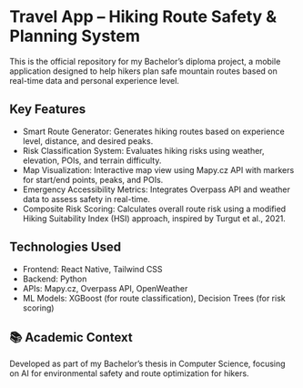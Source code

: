 # Travel App – Hiking Route Safety & Planning System
This is the official repository for my Bachelor’s diploma project, a mobile application designed to help hikers plan safe mountain routes based on real-time data and personal experience level.

## Key Features
-  Smart Route Generator: Generates hiking routes based on experience level, distance, and desired peaks.
-  Risk Classification System: Evaluates hiking risks using weather, elevation, POIs, and terrain difficulty.
-  Map Visualization: Interactive map view using Mapy.cz API with markers for start/end points, peaks, and POIs.
-  Emergency Accessibility Metrics: Integrates Overpass API and weather data to assess safety in real-time.
-  Composite Risk Scoring: Calculates overall route risk using a modified Hiking Suitability Index (HSI) approach, inspired by Turgut et al., 2021.

##  Technologies Used
- Frontend: React Native, Tailwind CSS
- Backend: Python
- APIs: Mapy.cz, Overpass API, OpenWeather
- ML Models: XGBoost (for route classification), Decision Trees (for risk scoring)

## 📚 Academic Context
Developed as part of my Bachelor’s thesis in Computer Science, focusing on AI for environmental safety and route optimization for hikers.


